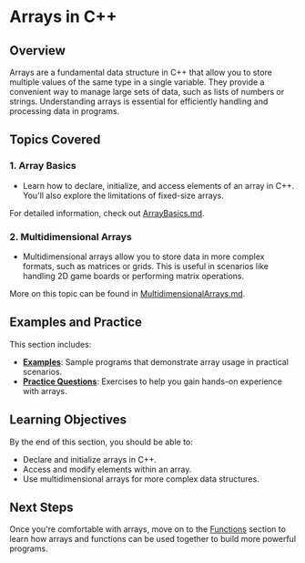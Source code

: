 # Arrays in C++

## Overview

Arrays are a fundamental data structure in C++ that allow you to store multiple values of the same type in a single variable. They provide a convenient way to manage large sets of data, such as lists of numbers or strings. Understanding arrays is essential for efficiently handling and processing data in programs.

## Topics Covered

### 1. **Array Basics**
   - Learn how to declare, initialize, and access elements of an array in C++. You'll also explore the limitations of fixed-size arrays.
   
   For detailed information, check out [ArrayBasics.md](ArrayBasics.md).

### 2. **Multidimensional Arrays**
   - Multidimensional arrays allow you to store data in more complex formats, such as matrices or grids. This is useful in scenarios like handling 2D game boards or performing matrix operations.
   
   More on this topic can be found in [MultidimensionalArrays.md](MultidimensionalArrays.md).

## Examples and Practice

This section includes:
- **[Examples](examples/)**: Sample programs that demonstrate array usage in practical scenarios.
- **[Practice Questions](practice_questions/practice.md)**: Exercises to help you gain hands-on experience with arrays.

## Learning Objectives

By the end of this section, you should be able to:
- Declare and initialize arrays in C++.
- Access and modify elements within an array.
- Use multidimensional arrays for more complex data structures.

## Next Steps

Once you're comfortable with arrays, move on to the [Functions](../07_Functions/) section to learn how arrays and functions can be used together to build more powerful programs.

